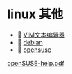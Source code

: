 # linux 其他

* 📄 [VIM文本编辑器](siyuan://blocks/20231110105237-3z8uj1k)
* 📄 [debian](siyuan://blocks/20240222220111-d5ji8sn)
* 📄 [opensuse](siyuan://blocks/20231116170151-jolbixg)

[openSUSE-help.pdf](assets/openSUSE-help-20240102151229-a2qwqyu.pdf)

